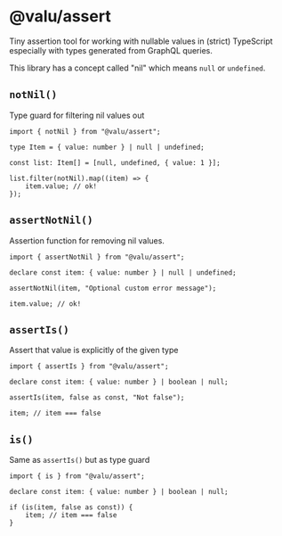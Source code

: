 # @valu/assert

Tiny assertion tool for working with nullable values in (strict) TypeScript
especially with types generated from GraphQL queries.

This library has a concept called "nil" which means `null` or `undefined`.

## `notNil()`

Type guard for filtering nil values out

```tsx
import { notNil } from "@valu/assert";

type Item = { value: number } | null | undefined;

const list: Item[] = [null, undefined, { value: 1 }];

list.filter(notNil).map((item) => {
    item.value; // ok!
});
```

## `assertNotNil()`

Assertion function for removing nil values.

```tsx
import { assertNotNil } from "@valu/assert";

declare const item: { value: number } | null | undefined;

assertNotNil(item, "Optional custom error message");

item.value; // ok!
```

## `assertIs()`

Assert that value is explicitly of the given type

```tsx
import { assertIs } from "@valu/assert";

declare const item: { value: number } | boolean | null;

assertIs(item, false as const, "Not false");

item; // item === false
```

## `is()`

Same as `assertIs()` but as type guard

```tsx
import { is } from "@valu/assert";

declare const item: { value: number } | boolean | null;

if (is(item, false as const)) {
    item; // item === false
}
```
